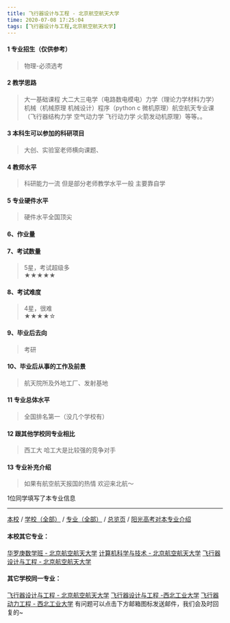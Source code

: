```yaml
---
title: 飞行器设计与工程 - 北京航空航天大学
time: 2020-07-08 17:25:04
tags: [飞行器设计与工程,北京航空航天大学]
---
```

#### 1 专业招生（仅供参考）  
> 物理-必须选考



#### 2 教学思路  
> 大一基础课程 大二大三电学（电路数电模电）力学（理论力学材料力学）机械（机械原理 机械设计）程序（python c 微机原理）航空航天专业课（飞行器结构力学 空气动力学 飞行动力学 火箭发动机原理）等等。。



#### 3 本科生可以参加的科研项目  
>  大创、实验室老师横向课题、



#### 4 教师水平
> 科研能力一流 但是部分老师教学水平一般 主要靠自学



#### 5 专业硬件水平
> 硬件水平全国顶尖



#### 6、作业量
> 


#### 7、考试数量  
> 5星，考试超级多   
★★★★★



#### 8、考试难度  
> 4星，很难   
★★★★☆



#### 9、毕业后去向  
> 考研



#### 10、毕业后从事的工作及前景  
> 航天院所及外地工厂、发射基地



#### 11 专业总体水平 
> 全国排名第一（没几个学校有）



####  12 跟其他学校同专业相比 
> 西工大 哈工大是比较强的竞争对手



####  13 专业补充介绍  
> 如果有航空航天报国的热情 欢迎来北航～


 1位同学填写了本专业信息
***
[本校](https://univgo.github.io/2020/07/08/北京航空航天大学) / [学校（全部）](https://univgo.github.io/2020/07/09/学校汇总页) / [专业（全部）](https://univgo.github.io/2020/07/09/专业汇总页) / [总览页](https://univgo.github.io/2020/07/09/总览) / [阳光高考对本专业介绍](http://gaokao.chsi.com.cn/sch/zyk/view.do?schId=73394538&specId=73384752)
#### 本校其它专业：
[华罗庚数学班 - 北京航空航天大学](https://univgo.github.io/2020/07/08/华罗庚数学班%20-%20北京航空航天大学)
[计算机科学与技术 - 北京航空航天大学](https://univgo.github.io/2020/07/08/计算机科学与技术%20-%20北京航空航天大学)
[飞行器设计与工程 - 北京航空航天大学](https://univgo.github.io/2020/07/08/飞行器设计与工程%20-%20北京航空航天大学)
#### 其它学校同一专业：
[飞行器设计与工程 - 北京航空航天大学](https://univgo.github.io/2020/07/08/飞行器设计与工程%20-%20北京航空航天大学)
[飞行器设计与工程 -西北工业大学](https://univgo.github.io/2020/07/08/飞行器设计与工程%20-%20西北工业大学)
[飞行器动力工程 - 西北工业大学](https://univgo.github.io/2020/07/08/飞行器动力工程%20-%20西北工业大学)
有问题可以点击下方邮箱图标发送邮件，我们会及时回复的~